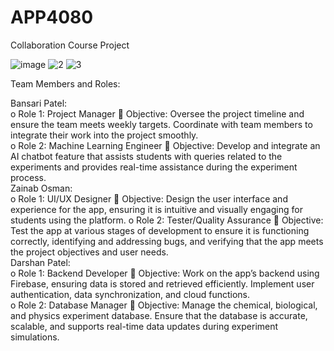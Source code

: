 # APP4080
Collaboration Course Project


![image](https://github.com/user-attachments/assets/992c7404-61aa-442b-90d3-33003390f81f)
![2](https://github.com/user-attachments/assets/ac31969d-ce7d-4c5c-a86f-72ea5343a1d6)
![3](https://github.com/user-attachments/assets/dd625d8a-245b-4417-8226-0ca098bbdfec)


Team Members and Roles:

Bansari Patel:  
o Role 1: Project Manager  Objective: Oversee the project timeline and ensure the team meets weekly targets. Coordinate with team members to integrate their work into the project smoothly.  
o Role 2: Machine Learning Engineer  Objective: Develop and integrate an AI chatbot feature that assists students with queries related to the experiments and provides real-time assistance during the experiment process.  
Zainab Osman:  
o Role 1: UI/UX Designer  Objective: Design the user interface and experience for the app, ensuring it is intuitive and visually engaging for students using the platform. 
o Role 2: Tester/Quality Assurance  Objective: Test the app at various stages of development to ensure it is functioning correctly, identifying and addressing bugs, and verifying that the app meets the project objectives and user needs.  
Darshan Patel:   
o Role 1: Backend Developer  Objective: Work on the app’s backend using Firebase, ensuring data is stored and retrieved efficiently. Implement user authentication, data synchronization, and cloud functions.  
o Role 2: Database Manager  Objective: Manage the chemical, biological, and physics experiment database. Ensure that the database is accurate, scalable, and supports real-time data updates during experiment simulations.
